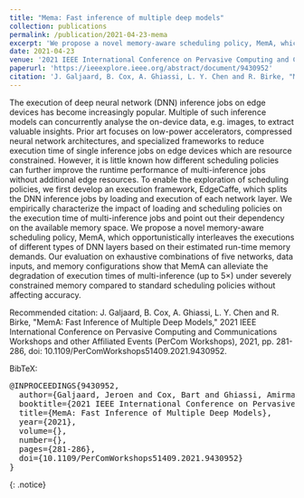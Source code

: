```yaml
---
title: "Mema: Fast inference of multiple deep models"
collection: publications
permalink: /publication/2021-04-23-mema
excerpt: 'We propose a novel memory-aware scheduling policy, MemA, which opportunistically interleaves the executions of different types of DNN layers based on their estimated run-time memory demands.'
date: 2021-04-23
venue: '2021 IEEE International Conference on Pervasive Computing and Communications Workshops and other Affiliated Events (PerCom Workshops)'
paperurl: 'https://ieeexplore.ieee.org/abstract/document/9430952'
citation: 'J. Galjaard, B. Cox, A. Ghiassi, L. Y. Chen and R. Birke, "MemA: Fast Inference of Multiple Deep Models," 2021 IEEE International Conference on Pervasive Computing and Communications Workshops and other Affiliated Events (PerCom Workshops), 2021, pp. 281-286, doi: 10.1109/PerComWorkshops51409.2021.9430952.'
---
```

The execution of deep neural network (DNN) inference jobs on edge devices has become increasingly popular. Multiple of such inference models can concurrently analyse the on-device data, e.g. images, to extract valuable insights. Prior art focuses on low-power accelerators, compressed neural network architectures, and specialized frameworks to reduce execution time of single inference jobs on edge devices which are resource constrained. However, it is little known how different scheduling policies can further improve the runtime performance of multi-inference jobs without additional edge resources. To enable the exploration of scheduling policies, we first develop an execution framework, EdgeCaffe, which splits the DNN inference jobs by loading and execution of each network layer. We empirically characterize the impact of loading and scheduling policies on the execution time of multi-inference jobs and point out their dependency on the available memory space. We propose a novel memory-aware scheduling policy, MemA, which opportunistically interleaves the executions of different types of DNN layers based on their estimated run-time memory demands. Our evaluation on exhaustive combinations of five networks, data inputs, and memory configurations show that MemA can alleviate the degradation of execution times of multi-inference (up to 5×) under severely constrained memory compared to standard scheduling policies without affecting accuracy.

<!-- [Download paper here](http://academicpages.github.io/files/paper2.pdf) -->

Recommended citation: J. Galjaard, B. Cox, A. Ghiassi, L. Y. Chen and R. Birke, "MemA: Fast Inference of Multiple Deep Models," 2021 IEEE International Conference on Pervasive Computing and Communications Workshops and other Affiliated Events (PerCom Workshops), 2021, pp. 281-286, doi: 10.1109/PerComWorkshops51409.2021.9430952.

BibTeX:
<pre>
@INPROCEEDINGS{9430952,
  author={Galjaard, Jeroen and Cox, Bart and Ghiassi, Amirmasoud and Chen, Lydia Y. and Birke, Robert},
  booktitle={2021 IEEE International Conference on Pervasive Computing and Communications Workshops and other Affiliated Events (PerCom Workshops)}, 
  title={MemA: Fast Inference of Multiple Deep Models}, 
  year={2021},
  volume={},
  number={},
  pages={281-286},
  doi={10.1109/PerComWorkshops51409.2021.9430952}
}
</pre>
{: .notice}